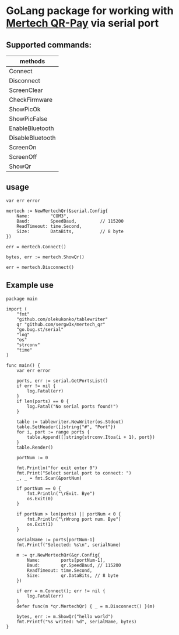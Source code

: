 # GoLang package for working with [Mertech QR-Pay](https://mertech.ru/displej-qr-kodov-mertech-qr-pay-red/) via serial port

## Supported commands:

| methods          |
|------------------|
| Connect          |
| Disconnect       |
| ScreenClear      |
| CheckFirmware    |
| ShowPicOk        |
| ShowPicFalse     |
| EnableBluetooth  |
| DisableBluetooth |
| ScreenOn         |
| ScreenOff        |
| ShowQr           |

## usage
```
var err error

mertech := NewMertechQr(&serial.Config{
    Name:        "COM3",
    Baud:        SpeedBaud,         // 115200
    ReadTimeout: time.Second,
    Size:        DataBits,          // 8 byte
})

err = mertech.Connect()

bytes, err := mertech.ShowQr()

err = mertech.Disconnect()
```

## Example use
```
package main

import (
	"fmt"
	"github.com/olekukonko/tablewriter"
	qr "github.com/sergw3x/mertech_qr"
	"go.bug.st/serial"
	"log"
	"os"
	"strconv"
	"time"
)

func main() {
	var err error

	ports, err := serial.GetPortsList()
	if err != nil {
		log.Fatal(err)
	}
	if len(ports) == 0 {
		log.Fatal("No serial ports found!")
	}

	table := tablewriter.NewWriter(os.Stdout)
	table.SetHeader([]string{"#", "Port"})
	for i, port := range ports {
		table.Append([]string{strconv.Itoa(i + 1), port})
	}
	table.Render()

	portNum := 0

	fmt.Println("for exit enter 0")
	fmt.Print("Select serial port to connect: ")
	_, _ = fmt.Scan(&portNum)

	if portNum == 0 {
		fmt.Println("\rExit. Bye")
		os.Exit(0)
	}

	if portNum > len(ports) || portNum < 0 {
		fmt.Println("\rWrong port num. Bye")
		os.Exit(1)
	}

	serialName := ports[portNum-1]
	fmt.Printf("Selected: %s\n", serialName)

	m := qr.NewMertechQr(&qr.Config{
		Name:        ports[portNum-1],
		Baud:        qr.SpeedBaud, // 115200
		ReadTimeout: time.Second,
		Size:        qr.DataBits, // 8 byte
	})

	if err = m.Connect(); err != nil {
		log.Fatal(err)
	}
	defer func(m *qr.MertechQr) { _ = m.Disconnect() }(m)

	bytes, err := m.ShowQr("hello world")
	fmt.Printf("%s writed: %d", serialName, bytes)
}
```